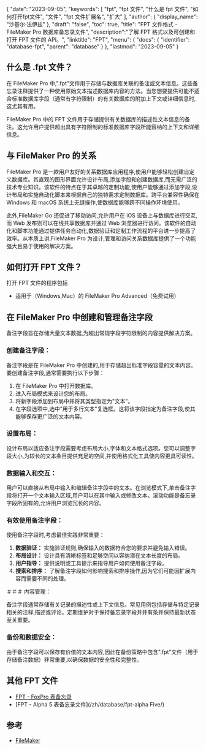 {
"date": "2023-09-05",
  "keywords": [
"fpt",
"fpt 文件",
"什么是 fpt 文件",
"如何打开fpt文件",
"文件",
"fpt 文件扩展名",
"扩大"
],
  "author": {
"display_name": "沙基尔·法伊兹"
},
"draft": "false",
"toc": true,
"title": "FPT 文件格式 - FileMaker Pro 数据库备忘录文件",
  "description":"了解 FPT 格式以及可创建和打开 FPT 文件的 API。",
"linktitle": "FPT",
  "menu": {
    "docs": {
      "identifier": "database-fpt",
"parent": "database"
}
},
"lastmod": "2023-09-05"
}

## 什么是 .fpt 文件？

在 FileMaker Pro 中,".fpt"文件用于存储与数据库关联的备注或文本信息。这些备忘录注释提供了一种使用原始文本描述数据库内容的方法。当您想要提供可能不适合标准数据库字段（通常有字符限制）的有关数据库的附加上下文或详细信息时,这尤其有用。

FileMaker Pro 中的 FPT 文件用于存储提供有关数据库的描述性文本信息的备注。这允许用户提供超出具有字符限制的标准数据库字段所能容纳的上下文和详细信息。

## 与 FileMaker Pro 的关系

FileMaker Pro 是一款用户友好的关系数据库应用程序,使用户能够轻松创建自定义数据库。其直观的图形界面允许设计布局,添加字段和创建数据库,而无需广泛的技术专业知识。该软件的特点在于其卓越的定制功能,使用户能够通过添加字段,设计布局和实施自动化脚本来根据自己的独特需求定制数据库。跨平台兼容性确保在 Windows 和 macOS 系统上无缝操作,使数据库能够跨不同操作环境使用。

此外,FileMaker Go 还促进了移动访问,允许用户在 iOS 设备上与数据库进行交互,而 Web 发布则可以在线共享数据库并通过 Web 浏览器进行访问。该软件的自动化和脚本功能通过提供任务自动化,数据验证和定制工作流程的平台进一步提高了效率。从本质上讲,FileMaker Pro 为设计,管理和访问关系数据库提供了一个功能强大且易于使用的解决方案。

## 如何打开 FPT 文件？

打开 FPT 文件的程序包括

- 适用于（Windows,Mac）的 FileMaker Pro Advanced（免费试用）

## 在 FileMaker Pro 中创建和管理备注字段

备注字段旨在存储大量文本数据,为超出常规字段字符限制的内容提供解决方案。

### 创建备注字段：

备注字段是在 FileMaker Pro 中创建的,用于存储超出标准字段容量的文本内容。要创建备注字段,通常需要执行以下步骤：

1. 在 FileMaker Pro 中打开数据库。
2. 进入布局模式来设计您的布局。
3. 将新字段添加到布局中并将其类型指定为"文本"。
4. 在字段选项中,选中"用于多行文本"复选框。这将该字段指定为备注字段,使其能够保存更广泛的文本内容。

### 设置布局：

设计布局以适应备注字段需要考虑布局大小,字体和文本格式选项。您可以调整字段大小,为较长的文本条目提供充足的空间,并使用格式化工具使内容更具可读性。

### 数据输入和交互：

用户可以直接从布局中输入和编辑备注字段中的文本。在浏览模式下,单击备注字段将打开一个文本输入区域,用户可以在其中输入或修改文本。滚动功能是备忘录字段所固有的,允许用户浏览冗长的内容。

### 有效使用备注字段：

使用备注字段时,考虑最佳实践非常重要：

1. **数据验证：** 实施验证规则,确保输入的数据符合您的要求并避免输入错误。
2. **布局设计：** 设计具有清晰标签和足够空间以容纳潜在文本长度的布局。
3. **用户指导：** 提供说明或工具提示来指导用户如何使用备注字段。
4. **搜索和排序：** 了解备注字段如何影响搜索和排序操作,因为它们可能因扩展内容而需要不同的处理。

＃＃＃ 内容管理：

备注字段通常存储有关记录的描述性或上下文信息。常见用例包括存储与特定记录相关的注释,描述或评论。定期维护对于保持备忘录字段井井有条并保持最新状态至关重要。

### 备份和数据安全：

由于备注字段可以保存有价值的文本内容,因此在备份策略中包含".fpt"文件（用于存储备注数据）非常重要,以确保数据的安全性和完整性。

## 其他 FPT 文件

- [FPT - FoxPro 表备忘录](/zh/database/fpt-foxpro/)
- [FPT - Alpha 5 表备忘录文件](/zh/database/fpt-alpha Five/)

## 参考
* [FileMaker](https://en.wikipedia.org/wiki/FileMaker)

